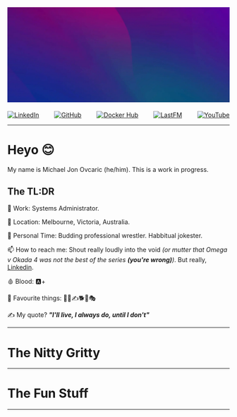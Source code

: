 <!--
**BiosPlus/BiosPlus** is a ✨ _special_ ✨ repository because its `README.md` (this file) appears on your GitHub profile.

Here are some ideas to get you started:
-->
<div style="display: flex; justify-content: space-between;">
    <a href=""><img src="images/header.webp" alt=""></a>
</div>
<br>
<div style="display: flex; justify-content: space-between;">
    <a href="https://www.linkedin.com/in/bymichaeljon"><img src="https://img.shields.io/badge/LinkedIn-bymichaeljon-blue" alt="LinkedIn"></a>
    <a href="https://github.com/BiosPlus"><img src="https://img.shields.io/badge/GitHub-BiosPlus-white" alt="GitHub"></a>
    <a href="https://jonblack.gg/"><img src="https://img.shields.io/badge/Blog-JonBlack.gg-black" alt="Docker Hub"></a>
    <a href="https://open.spotify.com/user/bios_"><img src="https://img.shields.io/badge/Spotify-Bios__-darklime" alt="LastFM"></a>
    <a href="https://www.last.fm/user/Bios_"><img src="https://img.shields.io/badge/Last.fm-Bios__-red" alt="YouTube"></a>
</div>

---
# Heyo 😊

My name is Michael Jon Ovcaric (he/him). This is a work in progress.

## The TL:DR

🏢 Work: Systems Administrator.

📍 Location: Melbourne, Victoria, Australia.

🤼 Personal Time: Budding professional wrestler. Habbitual jokester.

📫 How to reach me: Shout really loudly into the void *(or mutter that Omega v Okada 4 was not the best of the series ***(you're wrong)***)*. But really, [Linkedin](https://www.linkedin.com/in/bymichaeljon).

🩸 Blood: 🅰️+

🎉 Favourite things: 🤼👺✍️🐕🍌🎭

✍️ My quote? ***"I'll live, I always do, until I don't"***

---

# The Nitty Gritty

---

# The Fun Stuff

---



<!-- [[https://github.com/kittinan/spotify-github-profile][https://spotify-github-profile.vercel.app/api/view.svg?uid=bios_&cover_image=true&theme=default&show_offline=false&background_color=000000&interchange=true&bar_color=48b7b1&bar_color_cover=false)]] -->